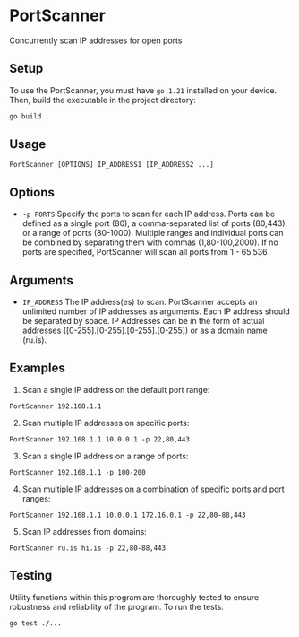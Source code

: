 # PortScanner

Concurrently scan IP addresses for open ports

## Setup

To use the PortScanner, you must have `go 1.21` installed on your device.
Then, build the executable in the project directory:

```bash
go build .
```

## Usage

`PortScanner [OPTIONS] IP_ADDRESS1 [IP_ADDRESS2 ...]`

## Options

- `-p PORTS`
  Specify the ports to scan for each IP address. Ports can be defined as a single port (80), a comma-separated list of ports (80,443), or a range of ports (80-1000). Multiple ranges and individual ports can be combined by separating them with commas (1,80-100,2000). If no ports are specified, PortScanner will scan all ports from 1 - 65.536

## Arguments

- `IP_ADDRESS`
  The IP address(es) to scan. PortScanner accepts an unlimited number of IP addresses as arguments. Each IP address should be separated by space. IP Addresses can be in the form of actual addresses ([0-255].[0-255].[0-255].[0-255]) or as a domain name (ru.is).

## Examples

1. Scan a single IP address on the default port range:

```
PortScanner 192.168.1.1
```

2. Scan multiple IP addresses on specific ports:

```
PortScanner 192.168.1.1 10.0.0.1 -p 22,80,443
```

3. Scan a single IP address on a range of ports:

```
PortScanner 192.168.1.1 -p 100-200
```

4. Scan multiple IP addresses on a combination of specific ports and port ranges:

```
PortScanner 192.168.1.1 10.0.0.1 172.16.0.1 -p 22,80-88,443
```

5. Scan IP addresses from domains:

```
PortScanner ru.is hi.is -p 22,80-88,443
```

## Testing

Utility functions within this program are thoroughly tested to ensure robustness and reliability of the program. To run the tests:

```bash
go test ./...
```
